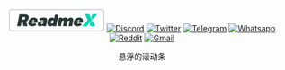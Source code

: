 <div align="center">
  
[![ReadmeX][readmex-image]][readmex-url]
[![Discord][discord-image]][discord-url]
[![Twitter][twitter-image]][twitter-url]
[![Telegram][telegram-image]][telegram-url]
[![Whatsapp][whatsapp-image]][whatsapp-url]
[![Reddit][reddit-image]][reddit-url]
[![Gmail][gmail-image]][gmail-url]

[readmex-image]: https://raw.githubusercontent.com/CodePhiliaX/resource-trusteeship/main/readmex.svg
[readmex-url]: https://readmex.com/CodePhiliaX/Chat2DB
[discord-image]: https://img.shields.io/badge/-Join%20us%20on%20Discord-%237289DA.svg?style=flat&logo=discord&logoColor=white
[discord-url]: https://discord.com/invite/uNjb3n5JVN
[twitter-image]: https://img.shields.io/twitter/follow/_Chat2DB?label=Chat2DB
[twitter-url]: https://twitter.com/intent/tweet?text=Chat2DB-An%20intelligent%20and%20versatile%20general-purpose%20SQL%20client%20and%20reporting%20tool%20for%20databases%20which%20integrates%20ChatGPT%20capabilities.&url=https://github.com/chat2db/Chat2DB&hashtags=ChatGPT,AGI,SQL%20Client,Reporting%20tool
[telegram-image]: https://img.shields.io/twitter/url?label=Telegram&logo=Telegram&style=social&url=https://github.com/chat2db/Chat2DB
[telegram-url]: https://t.me/share/url?text=Chat2DB-An%20intelligent%20and%20versatile%20general-purpose%20SQL%20client%20and%20reporting%20tool%20for%20databases%20which%20integrates%20ChatGPT%20capabilities.&url=https://github.com/chat2db/Chat2DB
[whatsapp-image]: https://img.shields.io/twitter/url?label=whatsapp&logo=whatsapp&style=social&url=https://github.com/chat2db/Chat2DB
[whatsapp-url]: https://api.whatsapp.com/send?text=Chat2DB-An%20intelligent%20and%20versatile%20general-purpose%20SQL%20client%20and%20reporting%20tool%20for%20databases%20which%20integrates%20ChatGPT%20capabilities.%20https://github.com/chat2db/Chat2DB
[reddit-image]: https://img.shields.io/twitter/url?label=Reddit&logo=Reddit&style=social&url=https://github.com/chat2db/Chat2DB
[reddit-url]: https://www.reddit.com/submit?url=https://github.com/chat2db/Chat2DB&title=Chat2DB-An%20intelligent%20and%20versatile%20general-purpose%20SQL%20client%20and%20reporting%20tool%20for%20databases%20which%20integrates%20ChatGPT%20capabilities.
[gmail-image]: https://img.shields.io/twitter/url?label=Gmail&logo=Gmail&style=social&url=https://github.com/chat2db/Chat2DB
[gmail-url]: mailto:?subject=Check%20this%20GitHub%20repository%20out.&body=Chat2DB-An%20intelligent%20and%20versatile%20general-purpose%20SQL%20client%20and%20reporting%20tool%20for%20databases%20which%20integrates%20ChatGPT%20capabilities.%3A%0Ahttps://github.com/chat2db/Chat2DB

悬浮的滚动条

</div>

